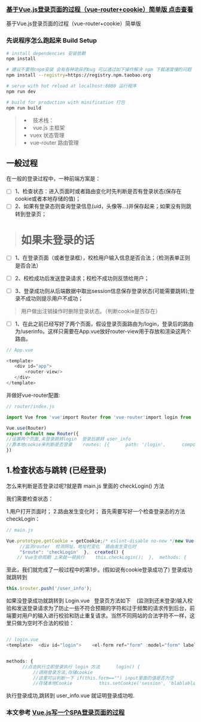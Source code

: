 
### [基于Vue.js登录页面的过程（vue-router+cookie）简单版 点击查看](https://juejin.im/post/5a9511ecf265da4e95190f3b)
基于Vue.js登录页面的过程（vue-router+cookie）简单版
    
### 先说程序怎么跑起来 Build Setup 

``` bash
# install dependencies 安装依赖   
npm install

# 建议不要用cnpm安装 会有各种诡异的bug 可以通过如下操作解决 npm 下载速度慢的问题
npm install --registry=https://registry.npm.taobao.org

# serve with hot reload at localhost:8080 运行程序
npm run dev

# build for production with minification 打包  
npm run build   
```

> *   技术栈：
> *   vue.js 主框架
> *   vuex 状态管理
> *   vue-router 路由管理

## 一般过程
在一般的登录过程中，一种前端方案是：    
- [ ] 1、检查状态：进入页面时或者路由变化时先判断是否有登录状态(保存在cookie或者本地存储的值)；
- [ ] 2、如果有登录态则查询登录信息(uid，头像等...)并保存起来；如果没有则跳转到登录页；

># 如果未登录的话
- [ ]  1、在登录页面（或者登录框），校检用户输入信息是否合法；（检测表单正则是否合法）

- [ ] 2、校检成功后发送登录请求；校检不成功则反馈给用户；

- [ ] 3、登录成功则从后端数据中取出session信息保存登录状态(可能需要跳转);登录不成功则提示用户不成功；
 
> 用户做出注销操作时删除登录状态。（判断cookie是否存在）   
- [ ] 1、在此之前已经写好了两个页面，假设登录页面路由为/login，登录后的路由为/userinfo。这样只需要在App.vue放好router-view用于存放和渲染这两个路由。

```JavaScript
// App.vue

<template>  
   <div id="app">    
       <router-view/>  
   </div>
</template>
```
并做好vue-router配置:  

```JavaScript
// router/index.js

import Vue from 'vue'import Router from 'vue-router'import login from '@/components/login'import UserInfo from '@/components/userinfo'

Vue.use(Router)
export default new Router({
//设置两个页面,未登录跳转login  登录后跳转 user_info
//靠本地cookie来判断是否登录    routes: [{      path: '/login',      component: login    }, {      path: '/user_info',      component: UserInfo    }]
})

```
 
## 1.检查状态与跳转 (已经登录)
怎么来判断是否登录过呢?就是靠 main.js 里面的 checkLogin() 方法

我们需要检查状态：

1.用户打开页面时；
2.路由发生变化时；
首先需要写好一个检查登录态的方法checkLogin：

```JavaScript
// main.js

Vue.prototype.getCookie = getCookie;/* eslint-disable no-new */new Vue({  el: '#app',  router,  template: '<App/>',  components: { App, ElementUI},  watch: {
     //监测router  检测网址、地址栏变化  路由发生变化时
     "$route": 'checkLogin'  },  created() {
    // Vue生命周期 上来就一顿执行    this.checkLogin();  },  methods: {    checkLogin() {      //检查是否存在session      //cookie操作方法在源码里有或者参考网上的即可      if (!this.getCookie('session')) {        //如果没有登录状态则跳转到登录页        this.$router.push('/login');      } else {        //否则跳转到登录后的页面        this.$router.push('/user_info');      }    }  }})

```

至此，我们就完成了一般过程中的第1步。(假如说有cookie登录成功了) 登录成功就跳转到 

```JavaScript
this.$router.push('/user_info');
```
如果没登录成功就跳转到 Login.vue   登录页方法如下    (监测到还未登录)输入校验和发送登录请求为了防止一些不符合预期的字符和过于频繁的请求传到后台，前端要对用户的输入进行校验和防止重复请求。当然不同网站的合法字符不一样，这里只做为空时不合法的校验：

```JavaScript

// login.vue
<template>  <div id="login">    <el-form ref="form" :model="form" label-width="80px">      <el-form-item label="账号">        <el-input v-model="form.name"></el-input>      </el-form-item>      <el-form-item>        <el-button type="primary" @click="login">立即登录</el-button>        <el-button>取消</el-button>      </el-form-item>    </el-form>  </div></template>


methods: {
      //点击执行立即登录执行 login 方法      login() {
          //调用登录方法,存储cookie
          //这里可以判断一下 if(this.form=="") input里面的值是否为空          this.toLogin();      },      toLogin() {        setTimeout(() => {          //登录状态15天后过期          let expireDays = 1000 * 60 * 60 * 24 * 15;
          //存储本地Cookie          this.setCookie('session', 'blablablablabla...', expireDays);          this.isLoging = false;          //登录成功

```

执行登录成功,跳转到 user_info.vue 就证明登录成功啦.

### 本文参考  [Vue.js写一个SPA登录页面的过程](https://www.jianshu.com/p/eff145fb815b)

